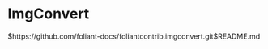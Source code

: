 # ImgConvert

<include sethead="2" nohead="true">
    $https://github.com/foliant-docs/foliantcontrib.imgconvert.git$README.md
</include>
